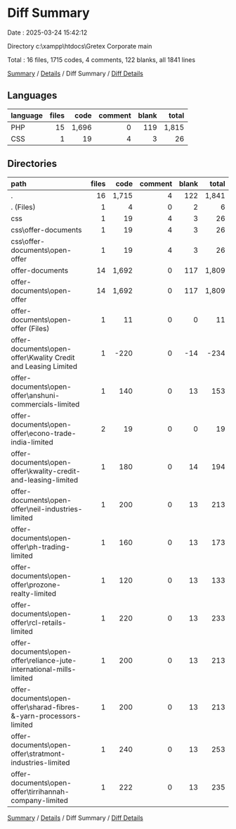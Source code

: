 # Diff Summary

Date : 2025-03-24 15:42:12

Directory c:\\xampp\\htdocs\\Gretex Corporate main

Total : 16 files,  1715 codes, 4 comments, 122 blanks, all 1841 lines

[Summary](results.md) / [Details](details.md) / Diff Summary / [Diff Details](diff-details.md)

## Languages
| language | files | code | comment | blank | total |
| :--- | ---: | ---: | ---: | ---: | ---: |
| PHP | 15 | 1,696 | 0 | 119 | 1,815 |
| CSS | 1 | 19 | 4 | 3 | 26 |

## Directories
| path | files | code | comment | blank | total |
| :--- | ---: | ---: | ---: | ---: | ---: |
| . | 16 | 1,715 | 4 | 122 | 1,841 |
| . (Files) | 1 | 4 | 0 | 2 | 6 |
| css | 1 | 19 | 4 | 3 | 26 |
| css\\offer-documents | 1 | 19 | 4 | 3 | 26 |
| css\\offer-documents\\open-offer | 1 | 19 | 4 | 3 | 26 |
| offer-documents | 14 | 1,692 | 0 | 117 | 1,809 |
| offer-documents\\open-offer | 14 | 1,692 | 0 | 117 | 1,809 |
| offer-documents\\open-offer (Files) | 1 | 11 | 0 | 0 | 11 |
| offer-documents\\open-offer\\Kwality Credit and Leasing Limited | 1 | -220 | 0 | -14 | -234 |
| offer-documents\\open-offer\\anshuni-commercials-limited | 1 | 140 | 0 | 13 | 153 |
| offer-documents\\open-offer\\econo-trade-india-limited | 2 | 19 | 0 | 0 | 19 |
| offer-documents\\open-offer\\kwality-credit-and-leasing-limited | 1 | 180 | 0 | 14 | 194 |
| offer-documents\\open-offer\\neil-industries-limited | 1 | 200 | 0 | 13 | 213 |
| offer-documents\\open-offer\\ph-trading-limited | 1 | 160 | 0 | 13 | 173 |
| offer-documents\\open-offer\\prozone-realty-limited | 1 | 120 | 0 | 13 | 133 |
| offer-documents\\open-offer\\rcl-retails-limited | 1 | 220 | 0 | 13 | 233 |
| offer-documents\\open-offer\\reliance-jute-international-mills-limited | 1 | 200 | 0 | 13 | 213 |
| offer-documents\\open-offer\\sharad-fibres-&-yarn-processors-limited | 1 | 200 | 0 | 13 | 213 |
| offer-documents\\open-offer\\stratmont-industries-limited | 1 | 240 | 0 | 13 | 253 |
| offer-documents\\open-offer\\tirrihannah-company-limited | 1 | 222 | 0 | 13 | 235 |

[Summary](results.md) / [Details](details.md) / Diff Summary / [Diff Details](diff-details.md)